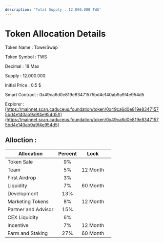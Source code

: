 ```yaml
---
description: 'Total Supply : 12.000.000 TWS'
---
```


# Token Allocation Details

Token Name : TowerSwap&#x20;

Token Symbol : TWS

Decimal : 18 Max&#x20;

Supply : 12.000.000&#x20;

Initial Price : 0.5 $

Smart Contract : 0x49ca6d0e819e83471575bd4e140ab9a9f4e954d5

Explorer : [https://mainnet.scan.caduceus.foundation/token/0x49ca6d0e819e83471575bd4e140ab9a9f4e954d5#](https://mainnet.scan.caduceus.foundation/token/0x49ca6d0e819e83471575bd4e140ab9a9f4e954d5)



## Alloction :

<table><thead><tr><th>Allocation</th><th align="center">Percent</th><th align="center">Lock</th><th data-hidden></th></tr></thead><tbody><tr><td>Token Sale</td><td align="center">9%</td><td align="center"></td><td></td></tr><tr><td>Team</td><td align="center">5%</td><td align="center">12 Month</td><td></td></tr><tr><td>First Airdrop</td><td align="center">3%</td><td align="center"></td><td></td></tr><tr><td>Liquidity</td><td align="center">7%</td><td align="center">60 Month</td><td></td></tr><tr><td>Development</td><td align="center">13%</td><td align="center"></td><td></td></tr><tr><td>Marketing Tokens</td><td align="center">8%</td><td align="center">12 Month</td><td></td></tr><tr><td>Partner and Advisor</td><td align="center">15%</td><td align="center"></td><td></td></tr><tr><td>CEX Liquidity</td><td align="center">6%</td><td align="center"></td><td></td></tr><tr><td>Incentive</td><td align="center">7%</td><td align="center">12 Month</td><td></td></tr><tr><td>Farm and Staking</td><td align="center">27%</td><td align="center">60 Month</td><td></td></tr></tbody></table>

